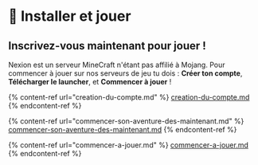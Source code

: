 # 💾 Installer et jouer

## Inscrivez-vous maintenant pour jouer !&#x20;

Nexion est un serveur MineCraft n'étant pas affilié à Mojang. Pour commencer à jouer sur nos serveurs de jeu tu dois : **Créer ton compte**, **Télécharger le launcher**, et **Commencer à jouer** !

{% content-ref url="creation-du-compte.md" %}
[creation-du-compte.md](creation-du-compte.md)
{% endcontent-ref %}

{% content-ref url="commencer-son-aventure-des-maintenant.md" %}
[commencer-son-aventure-des-maintenant.md](commencer-son-aventure-des-maintenant.md)
{% endcontent-ref %}

{% content-ref url="commencer-a-jouer.md" %}
[commencer-a-jouer.md](commencer-a-jouer.md)
{% endcontent-ref %}

